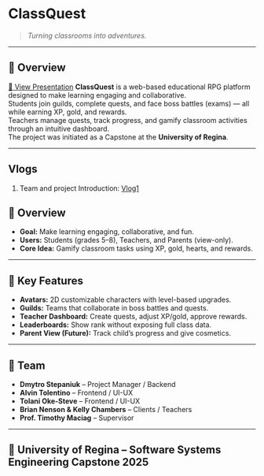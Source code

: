 # ClassQuest


> *Turning classrooms into adventures.*

---

## 🧭 Overview

[📂 View Presentation]("./Presentations/ClassQuest_presentation.pptx")
**ClassQuest** is a web-based educational RPG platform designed to make learning engaging and collaborative.  
Students join guilds, complete quests, and face boss battles (exams) — all while earning XP, gold, and rewards.  
Teachers manage quests, track progress, and gamify classroom activities through an intuitive dashboard.  
The project was initiated as a Capstone at the **University of Regina**.

---

## Vlogs

1. Team and project Introduction: [Vlog1](https://www.youtube.com/watch?v=lCHaV5K9AQU)


## 🚀 Overview
- **Goal:** Make learning engaging, collaborative, and fun.  
- **Users:** Students (grades 5–8), Teachers, and Parents (view-only).  
- **Core Idea:** Gamify classroom tasks using XP, gold, hearts, and rewards.

---

## 🧩 Key Features
- **Avatars:** 2D customizable characters with level-based upgrades.  
- **Guilds:** Teams that collaborate in boss battles and quests.  
- **Teacher Dashboard:** Create quests, adjust XP/gold, approve rewards.  
- **Leaderboards:** Show rank without exposing full class data.  
- **Parent View (Future):** Track child’s progress and give cosmetics.

---

## 👥 Team
- **Dmytro Stepaniuk** – Project Manager / Backend  
- **Alvin Tolentino** – Frontend / UI-UX  
- **Tolani Oke-Steve** – Frontend / UI-UX  
- **Brian Nenson & Kelly Chambers** – Clients / Teachers  
- **Prof. Timothy Maciag** – Supervisor  

---

## 🏫 University of Regina – Software Systems Engineering Capstone 2025